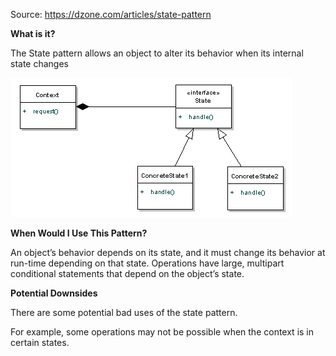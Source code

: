 Source: https://dzone.com/articles/state-pattern

**What is it?**

The State pattern allows an object to alter its behavior when its internal state changes

![alt text](https://github.com/pattern-playground/gangoffour/blob/master/images/state_pattern.png?raw=true)

**When Would I Use This Pattern?**

An object’s behavior depends on its state, and it must change its behavior at run-time depending on that state.
Operations have large, multipart conditional statements that depend on the object’s state.

**Potential Downsides**

There are some potential bad uses of the state pattern. 

For example, some operations may not be possible when the context is in certain states.